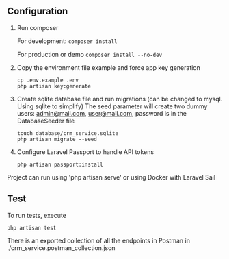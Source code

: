 ## Configuration

1. Run composer

   For development: ```composer install```

   For production or demo
   ```composer install --no-dev```

2. Copy the environment file example and force app key generation

    ```
    cp .env.example .env
    php artisan key:generate 
    ```


3. Create sqlite database file and run migrations (can be changed to mysql. Using sqlite to simplify)
   The seed parameter will create two dummy users: admin@mail.com, user@mail.com, password is in the DatabaseSeeder file
    ```
    touch database/crm_service.sqlite
    php artisan migrate --seed
    ```


4. Configure Laravel Passport to handle API tokens

    ```
   php artisan passport:install
    ```

Project can run using 'php artisan serve' or using Docker with Laravel Sail

## Test

To run tests, execute
```
php artisan test
```

There is an exported collection of all the endpoints in Postman in ./crm_service.postman_collection.json  